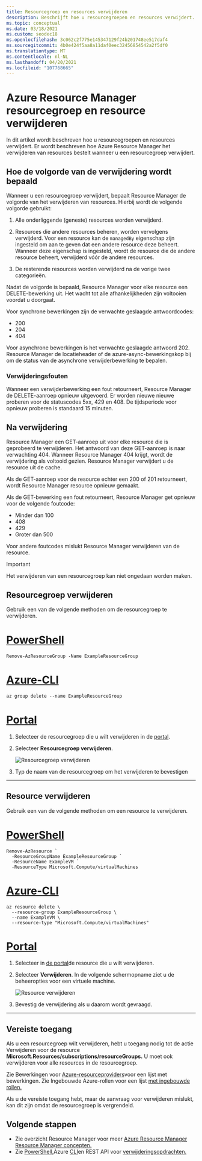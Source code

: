 ```yaml
---
title: Resourcegroep en resources verwijderen
description: Beschrijft hoe u resourcegroepen en resources verwijdert. In dit artikel wordt beschreven Azure Resource Manager het verwijderen van resources bij het verwijderen van een resourcegroep. De responscodes worden beschreven en hoe Resource Manager verwerkt om te bepalen of de verwijdering is geslaagd.
ms.topic: conceptual
ms.date: 03/18/2021
ms.custom: seodec18
ms.openlocfilehash: 3c062c2f775e145347129f24b201748ee517daf4
ms.sourcegitcommit: 4b0e424f5aa8a11daf0eec32456854542a2f5df0
ms.translationtype: MT
ms.contentlocale: nl-NL
ms.lasthandoff: 04/20/2021
ms.locfileid: "107768665"
---
```

# <a name="azure-resource-manager-resource-group-and-resource-deletion"></a>Azure Resource Manager resourcegroep en resource verwijderen

In dit artikel wordt beschreven hoe u resourcegroepen en resources verwijdert. Er wordt beschreven hoe Azure Resource Manager het verwijderen van resources bestelt wanneer u een resourcegroep verwijdert.

## <a name="how-order-of-deletion-is-determined"></a>Hoe de volgorde van de verwijdering wordt bepaald

Wanneer u een resourcegroep verwijdert, bepaalt Resource Manager de volgorde van het verwijderen van resources. Hierbij wordt de volgende volgorde gebruikt:

1. Alle onderliggende (geneste) resources worden verwijderd.

2. Resources die andere resources beheren, worden vervolgens verwijderd. Voor een resource kan de `managedBy` eigenschap zijn ingesteld om aan te geven dat een andere resource deze beheert. Wanneer deze eigenschap is ingesteld, wordt de resource die de andere resource beheert, verwijderd vóór de andere resources.

3. De resterende resources worden verwijderd na de vorige twee categorieën.

Nadat de volgorde is bepaald, Resource Manager voor elke resource een DELETE-bewerking uit. Het wacht tot alle afhankelijkheden zijn voltooien voordat u doorgaat.

Voor synchrone bewerkingen zijn de verwachte geslaagde antwoordcodes:

* 200
* 204
* 404

Voor asynchrone bewerkingen is het verwachte geslaagde antwoord 202. Resource Manager de locatieheader of de azure-async-bewerkingskop bij om de status van de asynchrone verwijderbewerking te bepalen.
  
### <a name="deletion-errors"></a>Verwijderingsfouten

Wanneer een verwijderbewerking een fout retourneert, Resource Manager de DELETE-aanroep opnieuw uitgevoerd. Er worden nieuwe nieuwe proberen voor de statuscodes 5xx, 429 en 408. De tijdsperiode voor opnieuw proberen is standaard 15 minuten.

## <a name="after-deletion"></a>Na verwijdering

Resource Manager een GET-aanroep uit voor elke resource die is geprobeerd te verwijderen. Het antwoord van deze GET-aanroep is naar verwachting 404. Wanneer Resource Manager 404 krijgt, wordt de verwijdering als voltooid gezien. Resource Manager verwijdert u de resource uit de cache.

Als de GET-aanroep voor de resource echter een 200 of 201 retourneert, wordt Resource Manager resource opnieuw gemaakt.

Als de GET-bewerking een fout retourneert, Resource Manager get opnieuw voor de volgende foutcode:

* Minder dan 100
* 408
* 429
* Groter dan 500

Voor andere foutcodes mislukt Resource Manager verwijderen van de resource.

> [!IMPORTANT]
> Het verwijderen van een resourcegroep kan niet ongedaan worden maken.

## <a name="delete-resource-group"></a>Resourcegroep verwijderen

Gebruik een van de volgende methoden om de resourcegroep te verwijderen.

# <a name="powershell"></a>[PowerShell](#tab/azure-powershell)

```azurepowershell-interactive
Remove-AzResourceGroup -Name ExampleResourceGroup
```

# <a name="azure-cli"></a>[Azure-CLI](#tab/azure-cli)

```azurecli-interactive
az group delete --name ExampleResourceGroup
```

# <a name="portal"></a>[Portal](#tab/azure-portal)

1. Selecteer de resourcegroep die u wilt verwijderen in de [portal](https://portal.azure.com).

1. Selecteer **Resourcegroep verwijderen**.

   ![Resourcegroep verwijderen](./media/delete-resource-group/delete-group.png)

1. Typ de naam van de resourcegroep om het verwijderen te bevestigen

---

## <a name="delete-resource"></a>Resource verwijderen

Gebruik een van de volgende methoden om een resource te verwijderen.

# <a name="powershell"></a>[PowerShell](#tab/azure-powershell)

```azurepowershell-interactive
Remove-AzResource `
  -ResourceGroupName ExampleResourceGroup `
  -ResourceName ExampleVM `
  -ResourceType Microsoft.Compute/virtualMachines
```

# <a name="azure-cli"></a>[Azure-CLI](#tab/azure-cli)

```azurecli-interactive
az resource delete \
  --resource-group ExampleResourceGroup \
  --name ExampleVM \
  --resource-type "Microsoft.Compute/virtualMachines"
```

# <a name="portal"></a>[Portal](#tab/azure-portal)

1. Selecteer in [de portal](https://portal.azure.com)de resource die u wilt verwijderen.

1. Selecteer **Verwijderen**. In de volgende schermopname ziet u de beheeropties voor een virtuele machine.

   ![Resource verwijderen](./media/delete-resource-group/delete-resource.png)

1. Bevestig de verwijdering als u daarom wordt gevraagd.

---

## <a name="required-access"></a>Vereiste toegang

Als u een resourcegroep wilt verwijderen, hebt u toegang nodig tot de actie Verwijderen voor de resource **Microsoft.Resources/subscriptions/resourceGroups.** U moet ook verwijderen voor alle resources in de resourcegroep.

Zie Bewerkingen voor [Azure-resourceproviders](../../role-based-access-control/resource-provider-operations.md)voor een lijst met bewerkingen. Zie Ingebouwde Azure-rollen voor een lijst [met ingebouwde rollen.](../../role-based-access-control/built-in-roles.md)

Als u de vereiste toegang hebt, maar de aanvraag voor [](lock-resources.md) verwijderen mislukt, kan dit zijn omdat de resourcegroep is vergrendeld.

## <a name="next-steps"></a>Volgende stappen

* Zie overzicht Resource Manager voor meer [Azure Resource Manager Resource Manager concepten.](overview.md)
* Zie [PowerShell,](/powershell/module/az.resources/Remove-AzResourceGroup)Azure [CLI](/cli/azure/group#az_group_delete)en REST API voor [verwijderingsopdrachten.](/rest/api/resources/resourcegroups/delete)
